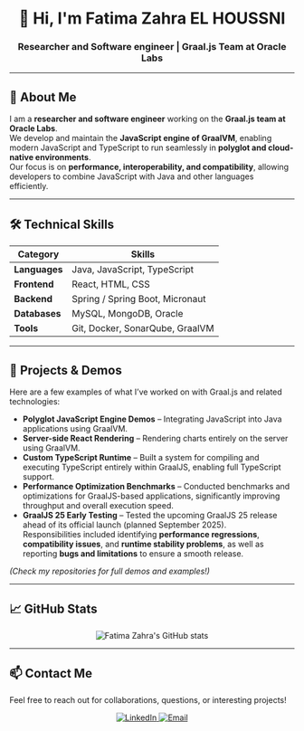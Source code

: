 <h1 align="center">👋 Hi, I'm Fatima Zahra EL HOUSSNI</h1>
<h3 align="center">Researcher and Software engineer | Graal.js Team at Oracle Labs</h3>

---

## 🚀 About Me

I am a **researcher and software engineer** working on the **Graal.js team at Oracle Labs**.  
We develop and maintain the **JavaScript engine of GraalVM**, enabling modern JavaScript and TypeScript to run seamlessly in **polyglot and cloud-native environments**.  
Our focus is on **performance, interoperability, and compatibility**, allowing developers to combine JavaScript with Java and other languages efficiently.  

---

## 🛠️ Technical Skills

| Category | Skills |
|----------|-------|
| **Languages** | Java, JavaScript, TypeScript |
| **Frontend** | React, HTML, CSS |
| **Backend** | Spring / Spring Boot, Micronaut |
| **Databases** | MySQL, MongoDB, Oracle |
| **Tools** | Git, Docker, SonarQube, GraalVM |

---

## 🌟 Projects & Demos

Here are a few examples of what I’ve worked on with Graal.js and related technologies:

- **Polyglot JavaScript Engine Demos** – Integrating JavaScript into Java applications using GraalVM.  
- **Server-side React Rendering** – Rendering charts entirely on the server using GraalVM.  
- **Custom TypeScript Runtime** – Built a system for compiling and executing TypeScript entirely within GraalJS, enabling full TypeScript support.
- **Performance Optimization Benchmarks** – Conducted benchmarks and optimizations for GraalJS-based applications, significantly improving throughput and overall execution speed.
- **GraalJS 25 Early Testing** – Tested the upcoming GraalJS 25 release ahead of its official launch (planned September 2025).  
  Responsibilities included identifying **performance regressions**, **compatibility issues**, and **runtime stability problems**, as well as reporting **bugs and limitations** to ensure a smooth release.

*(Check my repositories for full demos and examples!)*  


---

## 📈 GitHub Stats

<p align="center">
  <img src="https://github-readme-stats.vercel.app/api?username=fatimazahraelhoussni&show_icons=true&theme=radical" alt="Fatima Zahra's GitHub stats">
</p>

---

## 📫 Contact Me

Feel free to reach out for collaborations, questions, or interesting projects!

<p align="center">
  <a href="https://www.linkedin.com/in/fatima-zahra-el-houssni" target="_blank">
    <img src="https://img.shields.io/badge/-LinkedIn-%230077B5?style=for-the-badge&logo=linkedin&logoColor=white" alt="LinkedIn">
  </a>
  <a href="mailto:elhossnifatimazahra@gmail.com">
    <img src="https://img.shields.io/badge/-Email-%23D14836?style=for-the-badge&logo=gmail&logoColor=white" alt="Email">
  </a>
</p>
